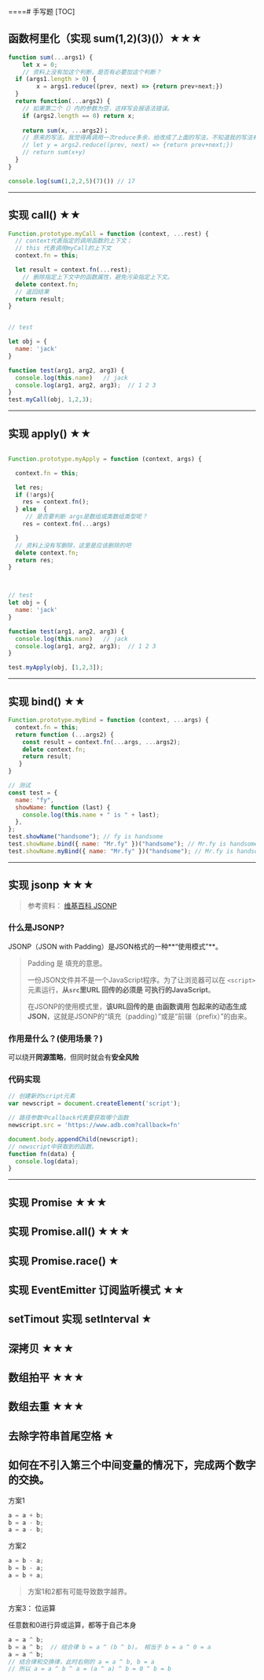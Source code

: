 ====# 手写题
[TOC]

## 函数柯里化（实现 sum(1,2)(3)()）★★★

```js
function sum(...args1) {
	let x = 0;
	// 资料上没有加这个判断，是否有必要加这个判断？
  if (args1.length > 0) {
  		x = args1.reduce((prev, next) => {return prev+next;})
  }
  return function(...args2) {
    // 如果第二个（）内的参数为空，这样写会报语法错误。
    if (args2.length == 0) return x;
    
    return sum(x, ...args2)；
    // 原来的写法，我觉得再调用一次reduce多余，给改成了上面的写法，不知道我的写法有没有什么问题？
    // let y = args2.reduce((prev, next) => {return prev+next;})
    // return sum(x+y)
  }
}

console.log(sum(1,2,2,5)(7)()) // 17

```

------

## 实现 call() ★★

```js
Function.prototype.myCall = function (context, ...rest) {
  // context代表指定的调用函数的上下文；
  // this 代表调用myCall的上下文
  context.fn = this;

  let result = context.fn(...rest);
	// 删除指定上下文中的函数属性，避免污染指定上下文。
  delete context.fn;
  // 返回结果
  return result;
}


// test

let obj = {
  name: 'jack'
}

function test(arg1, arg2, arg3) {
  console.log(this.name)   // jack
  console.log(arg1, arg2, arg3);  // 1 2 3
}
test.myCall(obj, 1,2,3);

```
-----
## 实现 apply() ★★

```js

Function.prototype.myApply = function (context, args) {

  context.fn = this;

  let res;
  if (!args){
    res = context.fn();
  } else  {
	 // 是否要判断 args是数组或类数组类型呢？
    res = context.fn(...args)

  }
  // 资料上没有写删除，这里是应该删除的吧
  delete context.fn;
  return res;
}



// test
let obj = {
  name: 'jack'
}

function test(arg1, arg2, arg3) {
  console.log(this.name)   // jack
  console.log(arg1, arg2, arg3);  // 1 2 3
}

test.myApply(obj, [1,2,3]);

```
------
## 实现 bind() ★★

```js
Function.prototype.myBind = function (context, ...args) {
  context.fn = this; 
  return function (...args2) {
    const result = context.fn(...args, ...args2);
    delete context.fn;
    return result;
   }
}

// 测试
const test = {
  name: "fy",
  showName: function (last) {
    console.log(this.name + " is " + last);
  },
};
test.showName("handsome"); // fy is handsome
test.showName.bind({ name: "Mr.fy" })("handsome"); // Mr.fy is handsome
test.showName.myBind({ name: "Mr.fy" })("handsome"); // Mr.fy is handsome
```

-----

## 实现 jsonp ★★★
> 参考资料： [维基百科 JSONP](https://zh.wikipedia.org/wiki/JSONP)

### 什么是JSONP?

JSONP（JSON with Padding）是JSON格式的一种**“使用模式”**。
> Padding 是 填充的意思。
> 
> 一份JSON文件并不是一个JavaScript程序。为了让浏览器可以在 `<script>`元素运行，**从`src`里URL 回传的必须是 可执行的JavaScript**。
>
> 在JSONP的使用模式里，**该URL回传的是 由函数调用 包起来的动态生成JSON**，这就是JSONP的“填充（padding）”或是“前辍（prefix）”的由来。

### 作用是什么？(使用场景？)
可以绕开**同源策略**，但同时就会有**安全风险**

### 代码实现
```js
// 创建新的script元素
var newscript = document.createElement('script');

// 路径参数中callback代表要获取哪个函数
newscript.src = 'https://www.adb.com?callback=fn'

document.body.appendChild(newscript);
// newscript中获取到的函数。
function fn(data) {
  console.log(data);
}

```
------


## 实现 Promise ★★★
## 实现 Promise.all() ★★★
## 实现 Promise.race() ★
## 实现 EventEmitter 订阅监听模式 ★★
## setTimout 实现 setInterval ★
## 深拷贝 ★★★
## 数组拍平 ★★★
## 数组去重 ★★★
## 去除字符串首尾空格 ★


## 如何在不引入第三个中间变量的情况下，完成两个数字的交换。
方案1
```js
a = a + b;
b = a - b;
a = a - b;

```
方案2
```js
a = b - a;
b = b - a;
a = b + a;

```

> 方案1和2都有可能导致数字越界。


方案3： 位运算

任意数和0进行异或运算，都等于自己本身

```js
a = a ^ b;
b = a ^ b;  // 结合律 b = a ^ (b ^ b)。 相当于 b = a ^ 0 = a
a = a ^ b;  
// 结合律和交换律，此时右侧的 a = a ^ b, b = a
// 所以 a = a ^ b ^ a = (a ^ a) ^ b = 0 ^ b = b

```


